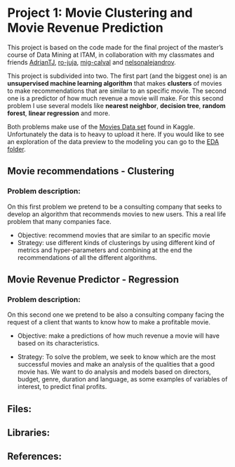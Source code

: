 # Project 1: Movie Clustering and Movie Revenue Prediction

This project is based on the code made for the final project of the master’s course of Data Mining at ITAM, in collaboration with my classmates and friends [AdrianTJ](https://github.com/AdrianTJ), [ro-juja](https://github.com/ro-juja), [mig-calval](https://github.com/mig-calval) and [nelsonalejandrov](https://github.com/nelsonalejandrov). 

This project is subdivided into two. The first part (and the biggest one) is an **unsupervised machine learning algorithm** that makes **clusters** of movies to make recommendations that are similar to an specific movie. The second one is a predictor of how much revenue a movie will make. For this second problem I use several models like **nearest neighbor**, **decision tree**, **random forest**, **linear regression** and more.

Both problems make use of the [Movies Data set](https://www.kaggle.com/rounakbanik/the-movies-dataset?select=ratings.csv) found in Kaggle. Unfortunately the data is to heavy to upload it here. If you would like to see an exploration of the data preview to the modeling you can go to the [EDA folder]().  

## Movie recommendations - Clustering 

### Problem description:

On this first problem we pretend to be a consulting company that seeks to develop an algorithm that recommends movies to new users. This a real life problem that many companies face. 

* Objective: recommend movies that are similar to an specific movie
* Strategy: use different kinds of clusterings by using different kind of metrics and hyper-parameters and combining at the end the recommendations of all the different algorithms. 

## Movie Revenue Predictor - Regression 

### Problem description:

On this second one we pretend to be also a consulting company facing the request of a client that wants to know how to make a profitable movie. 

* Objective: make a predictions of how much revenue a movie will have based on its characteristics. 

* Strategy: To solve the problem, we seek to know which are the most successful movies and make an analysis of the qualities that a good movie has. We want to do analysis and models based on directors, budget, genre, duration and language, as some examples of variables of interest, to predict final profits.


## Files:



## Libraries:



## References:
